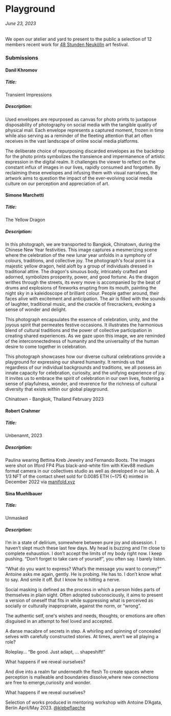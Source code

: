 # Playground
###### June 23, 2023

We open our atelier and yard to present to the public a selection of 12 members recent work for [48 Stunden Neukölln](https://48-stunden-neukoelln.de/de/festival) art festival.

### Submissions

#### Danil Khromov
##### Title:
Transient Impressions
##### Description:
Used envelopes are repurposed as canvas for photo prints to juxtapose disposability of photography on social media with the tangible quality of physical mail. Each envelope represents a captured moment, frozen in time while also serving as a reminder of the fleeting attention that art often receives in the vast landscape of online social media platforms.

The deliberate choice of repurposing discarded envelopes as the backdrop for the photo prints symbolizes the transience and impermanence of artistic expression in the digital realm. It challenges the viewer to reflect on the constant influx of images in our lives, rapidly consumed and forgotten. By reclaiming these envelopes and infusing them with visual narratives, the artwork aims to question the impact of the ever-evolving social media culture on our perception and appreciation of art.


#### Simone Marchetti
##### Title:
The Yellow Dragon
##### Description:
In this photograph, we are transported to Bangkok, Chinatown, during the Chinese New Year festivities. This image captures a mesmerizing scene where the celebration of the new lunar year unfolds in a symphony of colours, traditions, and collective joy.
The photograph's focal point is a majestic yellow dragon, held aloft by a group of individuals dressed in traditional attire. The dragon's sinuous body, intricately crafted and adorned, symbolizes prosperity, power, and good fortune. As the dragon writhes through the streets, its every move is accompanied by the beat of drums and explosions of fireworks erupting from its mouth, painting the night sky in a kaleidoscope of brilliant colour.
People gather around, their faces alive with excitement and anticipation. The air is filled with the sounds of laughter, traditional music, and the crackle of firecrackers, evoking a sense of wonder and delight.

This photograph encapsulates the essence of celebration, unity, and the joyous spirit that permeates festive occasions. It illustrates the harmonious blend of cultural traditions and the power of collective participation in creating shared experiences. As we gaze upon this image, we are reminded of the interconnectedness of humanity and the universality of the human desire to come together in celebration.

This photograph showcases how our diverse cultural celebrations provide a playground for expressing our shared humanity. It reminds us that regardless of our individual backgrounds and traditions, we all possess an innate capacity for celebration, curiosity, and the unifying experience of joy. It invites us to embrace the spirit of celebration in our own lives, fostering a sense of playfulness, wonder, and reverence for the richness of cultural diversity that exists within our global playground.

Chinatown - Bangkok, Thailand
February 2023

#### Robert Crahmer
##### Title:
Unbenannt, 2023
##### Description:
Paulina wearing Bettina Kreb Jewelry and Fernando Boots. The images were shot on Ilford FP4 Plus black-and-white film with Kiev88 medium format camera in our collectives studio as well as developed in our lab. A 1/3 NFT of the contact sheet sold for 0.0085 ETH (~175 €) minted in December 2022 via [manifold.xyz](manifold.xyz)

#### Sina Muehlbauer
##### Title:
Unmasked
##### Description:
I’m in a state of delirium, somewhere between pure joy and obsession. I haven’t slept much these last few days. My head is buzzing and I’m close to complete exhaustion. I don’t accept the limits of my body right now. I keep pushing. “Don’t forget to take care of yourself”, you often say. I barely listen.

“What do you want to express? What’s the message you want to convey?”
Antoine asks me again, gently. He is probing. He has to.
I don’t know what to say. And smile it off.
But I know he is hitting a nerve.

Social masking is defined as the process in which a person hides parts of themselves in plain sight. Often adopted subconsciously, it aims to present a version of oneself that fits in while suppressing what is perceived as socially or culturally inappropriate, against the norm, or “wrong”.

The authentic self, one's wishes and needs, thoughts, or emotions are often disguised in an attempt to feel loved and accepted.

A danse macabre of secrets in step.
A whirling and spinning of concealed selves with carefully constructed stories.
At times, aren’t we all playing a role?

Roleplay…
“Be good. Just adapt, … shapeshift!”

What happens if we reveal ourselves?

And dive into a realm
far underneath the flesh
To create spaces where perception is malleable and boundaries dissolve,where new connections are free to emerge,curiosity and wonder.

What happens if we reveal ourselves?

Selection of works produced in mentoring workshop with Antoine D’Agata, Berlin April/May 2023.
[@klebeflaeche](https://www.instagram.com/klebeflaeche/)
